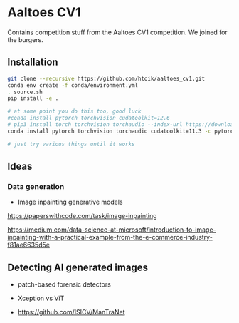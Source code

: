 # Aaltoes CV1

Contains competition stuff from the Aaltoes CV1 competition. We joined for the burgers.

## Installation

```bash
git clone --recursive https://github.com/htoik/aaltoes_cv1.git
conda env create -f conda/environment.yml
. source.sh
pip install -e .

# at some point you do this too, good luck
#conda install pytorch torchvision cudatoolkit=12.6
# pip3 install torch torchvision torchaudio --index-url https://download.pytorch.org/whl/cu126
conda install pytorch torchvision torchaudio cudatoolkit=11.3 -c pytorch

# just try various things until it works
```

## 

## Ideas

### Data generation

- Image inpainting generative models

https://paperswithcode.com/task/image-inpainting

https://medium.com/data-science-at-microsoft/introduction-to-image-inpainting-with-a-practical-example-from-the-e-commerce-industry-f81ae6635d5e



## Detecting AI generated images

- patch-based forensic detectors

- Xception vs ViT

- https://github.com/ISICV/ManTraNet
